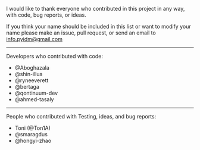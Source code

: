 I would like to thank everyone who contributed in this project in any
way, with code, bug reports, or ideas.

If you think your name should be included in this list or want to modify
your name please make an issue, pull request, or send an email to
info.pyidm@gmail.com

---

Developers who contributed with code:

- @Aboghazala
- @shin-illua
- @ryneeverett
- @bertaga
- @qontinuum-dev
- @ahmed-tasaly

---

People who contributed with Testing, ideas, and bug reports:
- Toni (@Ton1A)
- @smaragdus
- @hongyi-zhao

